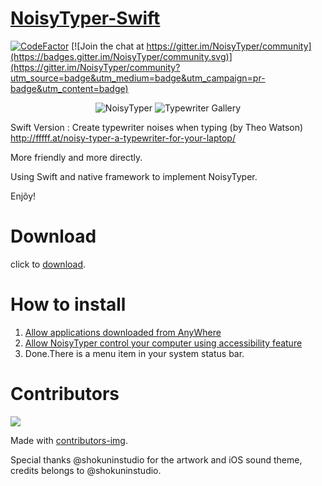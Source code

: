 # [NoisyTyper-Swift](http://ialaddin.github.io/NoisyTyper-Swift/)

[![CodeFactor](https://www.codefactor.io/repository/github/ialaddin/noisytyper-swift/badge)](https://www.codefactor.io/repository/github/ialaddin/noisytyper-swift)
[![Join the chat at https://gitter.im/NoisyTyper/community](https://badges.gitter.im/NoisyTyper/community.svg)](https://gitter.im/NoisyTyper/community?utm_source=badge&utm_medium=badge&utm_campaign=pr-badge&utm_content=badge)

<p align="center" >
  <img src="https://raw.githubusercontent.com/iAladdin/NoisyTyper-Swift/master/NoisyTyper/Assets.xcassets/AppIcon.appiconset/256.png" alt="NoisyTyper" title="NoisyTyper">
  <img src="https://user-images.githubusercontent.com/209606/85928551-641c9000-b8e0-11ea-8fcb-a7d1764055d4.png" alt="Typewriter Gallery" title="Typewriter Gallery">
</p>

Swift Version : Create typewriter noises when typing (by Theo Watson) http://fffff.at/noisy-typer-a-typewriter-for-your-laptop/

More friendly and more directly.

Using Swift and native framework to implement NoisyTyper.

Enjõy!
# Download

click to [download](https://github.com/iAladdin/NoisyTyper-Swift/releases/tag/v0.2-340).

# How to install

1. [Allow applications downloaded from AnyWhere](https://support.apple.com/en-us/HT202491)
2. [Allow NoisyTyper control your computer using accessibility feature](http://support.apple.com/kb/HT6026)
3. Done.There is a menu item in your system status bar.

# Contributors

<a href="https://github.com/iAladdin/NoisyTyper-Swift/graphs/contributors">
  <img src="https://contributors-img.web.app/image?repo=iAladdin/NoisyTyper-Swift" />
</a>

Made with [contributors-img](https://contributors-img.web.app).

Special thanks @shokuninstudio for the artwork and iOS sound theme, credits belongs to @shokuninstudio.
